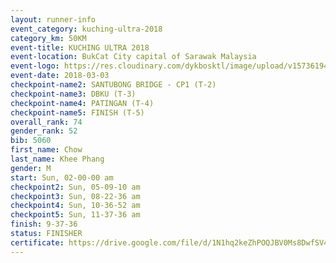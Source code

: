 ```yaml
--- 
layout: runner-info 
event_category: kuching-ultra-2018 
category_km: 50KM 
event-title: KUCHING ULTRA 2018 
event-location: BukCat City capital of Sarawak Malaysia 
event-logo: https://res.cloudinary.com/dykbosktl/image/upload/v1573619473/Logo/kuching-ultra-2018-logo_tlpvm5.png 
event-date: 2018-03-03 
checkpoint-name2: SANTUBONG BRIDGE - CP1 (T-2) 
checkpoint-name3: DBKU (T-3) 
checkpoint-name4: PATINGAN (T-4) 
checkpoint-name5: FINISH (T-5) 
overall_rank: 74
gender_rank: 52
bib: 5060
first_name: Chow
last_name: Khee Phang
gender: M
start: Sun, 02-00-00 am
checkpoint2: Sun, 05-09-10 am
checkpoint3: Sun, 08-22-36 am
checkpoint4: Sun, 10-36-52 am
checkpoint5: Sun, 11-37-36 am
finish: 9-37-36
status: FINISHER
certificate: https://drive.google.com/file/d/1N1hq2keZhPOQJBV0Ms8DwfSV4DseHfaa/view?usp=sharing","CERTIFICATE")
--- 
```

